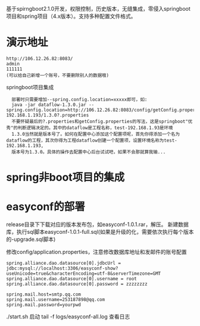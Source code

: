 基于spirngboot2.1.0开发，权限控制，历史版本，无缝集成，零侵入springboot项目和spring项目（4.x版本）。支持多种配置文件格式。

# 演示地址
```
http://106.12.26.82:8083/
admin
111111
(可以给自己新增一个账号，不要删除别人的数据哦)
```

springboot项目集成
```
  部署时只需要增加--spring.config.location=xxxxx即可，如:
  java -jar dataflow-1.3.0.jar --spring.config.location=http://106.12.26.82:8083/config/getConfig.properties/dataflow/test-192.168.1.193/1.3.0?.properties
  不要怀疑最后的?.properties和getConfig.properties的写法，这是springboot"优秀"的判断逻辑决定的。其中的dataflow是工程名称，test-192.168.1.93是环境
  1.3.0当然就是版本号了。如何在配置中心添加这个配置项呢，首先你得添加一个名为dataflow的工程，其次你得为工程dataflow创建一个配置项，设置环境名称为test-192.168.1.193,
  版本号为1.3.0。具体的操作去配置中心后台试试吧，如果不会那就算我输...
```

# spring非boot项目的集成


# easyconf的部署
release目录下下载对应的版本发布包，如easyconf-1.0.1.rar，解压。
新建数据库，执行sql脚本easyconf-1.0.1-full.sql(如果是升级的化，需要依次执行每个版本的-upgrade.sql脚本)

修改config/application.properties，注意修改数据库地址和发邮件的账号配置

```
spring.alliance.dao.datasource[0].jdbcUrl = jdbc:mysql://localhost:3306/easyconf-show?useUnicode=true&characterEncoding=utf-8&serverTimezone=GMT
spring.alliance.dao.datasource[0].username = root
spring.alliance.dao.datasource[0].password = zzzzzzzz

spring.mail.host=smtp.qq.com
spring.mail.username=253187898@qq.com
spring.mail.password=yourpwd
```

./start.sh 启动
tail -f logs/easyconf-all.log 查看日志
